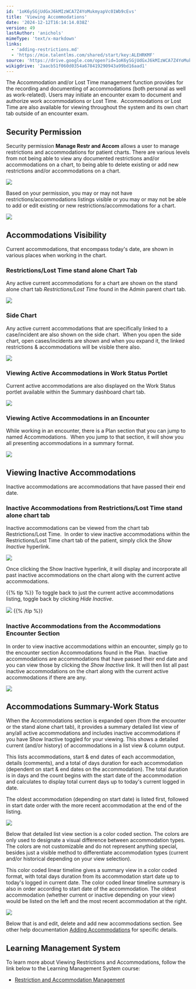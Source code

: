 ```yaml
---
id: '1oK6ySGjUdGxJ6kMIzWCA7Z4YoMukmyapVc01Wb9cEvs'
title: 'Viewing Accommodations'
date: '2024-12-12T16:14:14.038Z'
version: 49
lastAuthor: 'anichols'
mimeType: 'text/x-markdown'
links:
  - 'adding-restrictions.md'
  - 'https://mie.talentlms.com/shared/start/key:ALEHRKMF'
source: 'https://drive.google.com/open?id=1oK6ySGjUdGxJ6kMIzWCA7Z4YoMukmyapVc01Wb9cEvs'
wikigdrive: '2aacb51f060d0354a678419290943a99bd16aad1'
---
```

The Accommodation and/or Lost Time management function provides for the recording and documenting of accommodations (both personal as well as work-related). Users may initiate an encounter exam to document and authorize work accommodations or Lost Time.  Accommodations or Lost Time are also available for viewing throughout the system and its own chart tab outside of an encounter exam.

## Security Permission

Security permission **Manage Restr and Accom** allows a user to manage restrictions and accommodations for patient charts.  There are various levels from not being able to view any documented restrictions and/or accommodations on a chart, to being able to delete existing or add new restrictions and/or accommodations on a chart.

![](../viewing-accommodations.assets/60140c574ab7a6e73a97e879234d1109.png)

Based on your permission, you may or may not have restrictions/accommodations listings visible or you may or may not be able to add or edit existing or new restrictions/accommodations for a chart.

![](../viewing-accommodations.assets/ecd3ede4ae2d53e7c2db7301c3c2f454.png)

## Accommodations Visibility

Current accommodations, that encompass today's date, are shown in various places when working in the chart.

### Restrictions/Lost Time stand alone Chart Tab

Any active current accommodations for a chart are shown on the stand alone chart tab *Restrictions/Lost Time* found in the Admin parent chart tab.

![](../viewing-accommodations.assets/ab445f1aa9d952eb7e01e1b0ff05484b.png)

### Side Chart

Any active current accommodations that are specifically linked to a case/incident are also shown on the side chart.  When you open the side chart, open cases/incidents are shown and when you expand it, the linked restrictions & accommodations will be visible there also.

![](../viewing-accommodations.assets/84e3a30309fbefe694909dd84db6e6e3.png)

### Viewing Active Accommodations in Work Status Portlet

Current active accommodations are also displayed on the Work Status portlet available within the Summary dashboard chart tab.

![](../viewing-accommodations.assets/b4fe0818854332d66b12048ecea5b9dc.png)

### Viewing Active Accommodations in an Encounter

While working in an encounter, there is a Plan section that you can jump to named Accommodations.  When you jump to that section, it will show you all presenting accommodations in a summary format.

![](../viewing-accommodations.assets/7c60a7884939b6c797190d236ca457b8.png)

## Viewing Inactive Accommodations

Inactive accommodations are accommodations that have passed their end date.

### Inactive Accommodations from Restrictions/Lost Time stand alone chart tab

Inactive accommodations can be viewed from the chart tab Restrictions/Lost Time.  In order to view inactive accommodations within the Restrictions/Lost Time chart tab of the patient, simply click the *Show Inactive* hyperlink.

![](../viewing-accommodations.assets/045e904bb5b21161368e049b167c9d95.png)

Once clicking the Show Inactive hyperlink, it will display and incorporate all past inactive accommodations on the chart along with the current active accommodations.

{{% tip %}}
To toggle back to just the current active accommodations listing, toggle back by clicking *Hide Inactive*.

![](../viewing-accommodations.assets/d508dca61cbca0a3c81911348aad1c42.png)
{{% /tip %}}

### Inactive Accommodations from the Accommodations Encounter Section

In order to view inactive accommodations within an encounter, simply go to the encounter section Accommodations found in the Plan.  Inactive accommodations are accommodations that have passed their end date and you can view those by clicking the *Show Inactive* link.  It will then list all past inactive accommodations on the chart along with the current active accommodations if there are any.

![](../viewing-accommodations.assets/024f833dc0e004fbc6b4d044d1940389.png)

## Accommodations Summary-Work Status

When the Accommodations section is expanded open (from the encounter or the stand alone chart tab), it provides a summary detailed list view of any/all active accommodations and includes inactive accommodations if you have Show Inactive toggled for your viewing.  This shows a detailed current (and/or history) of accommodations in a list view & column output.

This lists accommodations, start & end dates of each accommodation, details (comments), and a total of days duration for each accommodation (dependent on start & end dates on the accommodation).  The total duration is in days and the count begins with the start date of the accommodation and calculates to display total current days up to today's current logged in date.

The oldest accommodation (depending on start date) is listed first, followed in start date order with the more recent accommodation at the end of the listing.

![](../viewing-accommodations.assets/17615b46478b402457e2b4959424755c.png)

Below that detailed list view section is a color coded section.  The colors are only used to designate a visual difference between accommodation types.  The colors are not customizable and do not represent anything special, besides just a visible method to differentiate accommodation types (current and/or historical depending on your view selection).

This color coded linear timeline gives a summary view in a color coded format, with total days duration from its accommodation start date up to today's logged in current date.  The color coded linear timeline summary is also in order according to start date of the accommodation.  The oldest accommodation (whether current or inactive depending on your view) would be listed on the left and the most recent accommodation at the right.

![](../viewing-accommodations.assets/859dd683f8975e4d9ca702ad3e82254b.png)

Below that is and edit, delete and add new accommodations section.  See other help documentation [Adding Accommodations](adding-restrictions.md) for specific details.

## Learning Management System

To learn more about Viewing Restrictions and Accommodations, follow the link below to the Learning Management System course:

* [Restriction and Accommodation Management](https://mie.talentlms.com/shared/start/key:ALEHRKMF)
